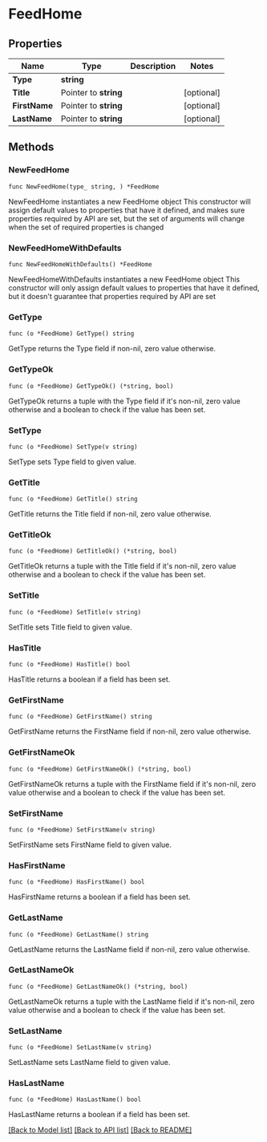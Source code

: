# FeedHome

## Properties

Name | Type | Description | Notes
------------ | ------------- | ------------- | -------------
**Type** | **string** |  | 
**Title** | Pointer to **string** |  | [optional] 
**FirstName** | Pointer to **string** |  | [optional] 
**LastName** | Pointer to **string** |  | [optional] 

## Methods

### NewFeedHome

`func NewFeedHome(type_ string, ) *FeedHome`

NewFeedHome instantiates a new FeedHome object
This constructor will assign default values to properties that have it defined,
and makes sure properties required by API are set, but the set of arguments
will change when the set of required properties is changed

### NewFeedHomeWithDefaults

`func NewFeedHomeWithDefaults() *FeedHome`

NewFeedHomeWithDefaults instantiates a new FeedHome object
This constructor will only assign default values to properties that have it defined,
but it doesn't guarantee that properties required by API are set

### GetType

`func (o *FeedHome) GetType() string`

GetType returns the Type field if non-nil, zero value otherwise.

### GetTypeOk

`func (o *FeedHome) GetTypeOk() (*string, bool)`

GetTypeOk returns a tuple with the Type field if it's non-nil, zero value otherwise
and a boolean to check if the value has been set.

### SetType

`func (o *FeedHome) SetType(v string)`

SetType sets Type field to given value.


### GetTitle

`func (o *FeedHome) GetTitle() string`

GetTitle returns the Title field if non-nil, zero value otherwise.

### GetTitleOk

`func (o *FeedHome) GetTitleOk() (*string, bool)`

GetTitleOk returns a tuple with the Title field if it's non-nil, zero value otherwise
and a boolean to check if the value has been set.

### SetTitle

`func (o *FeedHome) SetTitle(v string)`

SetTitle sets Title field to given value.

### HasTitle

`func (o *FeedHome) HasTitle() bool`

HasTitle returns a boolean if a field has been set.

### GetFirstName

`func (o *FeedHome) GetFirstName() string`

GetFirstName returns the FirstName field if non-nil, zero value otherwise.

### GetFirstNameOk

`func (o *FeedHome) GetFirstNameOk() (*string, bool)`

GetFirstNameOk returns a tuple with the FirstName field if it's non-nil, zero value otherwise
and a boolean to check if the value has been set.

### SetFirstName

`func (o *FeedHome) SetFirstName(v string)`

SetFirstName sets FirstName field to given value.

### HasFirstName

`func (o *FeedHome) HasFirstName() bool`

HasFirstName returns a boolean if a field has been set.

### GetLastName

`func (o *FeedHome) GetLastName() string`

GetLastName returns the LastName field if non-nil, zero value otherwise.

### GetLastNameOk

`func (o *FeedHome) GetLastNameOk() (*string, bool)`

GetLastNameOk returns a tuple with the LastName field if it's non-nil, zero value otherwise
and a boolean to check if the value has been set.

### SetLastName

`func (o *FeedHome) SetLastName(v string)`

SetLastName sets LastName field to given value.

### HasLastName

`func (o *FeedHome) HasLastName() bool`

HasLastName returns a boolean if a field has been set.


[[Back to Model list]](../README.md#documentation-for-models) [[Back to API list]](../README.md#documentation-for-api-endpoints) [[Back to README]](../README.md)


